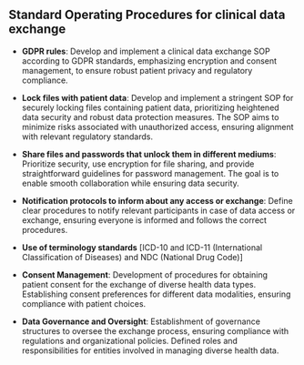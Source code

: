 ## Standard Operating Procedures for clinical data exchange
- **GDPR rules**: Develop and implement a clinical data exchange SOP according to GDPR standards, emphasizing encryption and consent management, to ensure robust patient privacy and regulatory compliance.

- **Lock files with patient data**: Develop and implement a stringent SOP for securely locking files containing patient data, prioritizing heightened data security and robust data protection measures. The SOP aims to minimize risks associated with unauthorized access, ensuring alignment with relevant regulatory standards.

- **Share files and passwords that unlock them in different mediums**: Prioritize security, use encryption for file sharing, and provide straightforward guidelines for password management. The goal is to enable smooth collaboration while ensuring data security.

- **Notification protocols to inform about any access or exchange**: Define clear procedures to notify relevant participants in case of data access or exchange, ensuring everyone is informed and follows the correct procedures.

- **Use of terminology standards** [ICD-10 and ICD-11 (International Classification of Diseases) and NDC (National Drug Code)]

- **Consent Management**: Development of procedures for obtaining patient consent for the exchange of diverse health data types. Establishing consent preferences for different data modalities, ensuring compliance with patient choices.

- **Data Governance and Oversight**: Establishment of governance structures to oversee the exchange process, ensuring compliance with regulations and organizational policies. Defined roles and responsibilities for entities involved in managing diverse health data.
